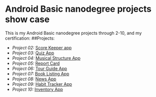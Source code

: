 # Android Basic nanodegree projects show case

This is my Android Basic nanodegree projects through 2-10, and my certification:
##Projects:
* *Project 02:* [Score Keeper app](https://github.com/gundamkeroro/ABND_project/tree/master/NanoDegreeP2)
* *Project 03:* [Quiz App](https://github.com/gundamkeroro/ABND_project/tree/master/NanoDegreeP3)
* *Project 04:* [Musical Structure App](https://github.com/gundamkeroro/ABND_project/tree/master/NanoDegreeP4)
* *Project 05:* [Report Card](https://github.com/gundamkeroro/ABND_project/tree/master/NanoDegreeP5)
* *Project 06:* [Tour Guide App](https://github.com/gundamkeroro/ABND_project/tree/master/NanoDegreeP6)
* *Project 07:* [Book Listing App](https://github.com/gundamkeroro/ABND_project/tree/master/NanoDegreeP7)
* *Project 08:* [News App](https://github.com/gundamkeroro/ABND_project/tree/master/NanoDegreeP8)
* *Project 09:* [Habit Tracker App](https://github.com/gundamkeroro/ABND_project/tree/master/NanoDegreeP9)
* *Project 10:* [Inventory App](https://github.com/gundamkeroro/ABND_project/tree/master/NanoDegreeP10)